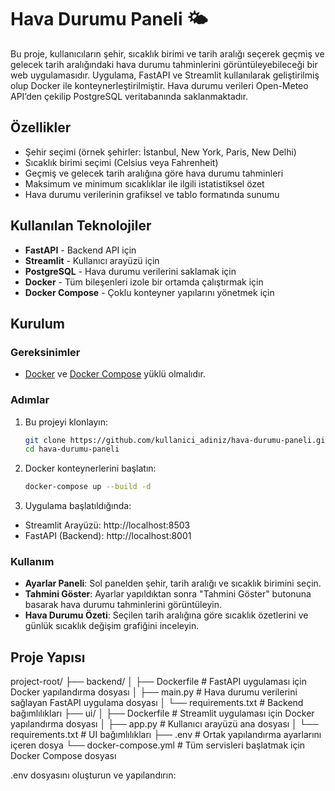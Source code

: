 # Hava Durumu Paneli 🌤️

Bu proje, kullanıcıların şehir, sıcaklık birimi ve tarih aralığı seçerek geçmiş ve gelecek tarih aralığındaki hava durumu tahminlerini görüntüleyebileceği bir web uygulamasıdır. Uygulama, FastAPI ve Streamlit kullanılarak geliştirilmiş olup Docker ile konteynerleştirilmiştir. Hava durumu verileri Open-Meteo API’den çekilip PostgreSQL veritabanında saklanmaktadır.

## Özellikler

- Şehir seçimi (örnek şehirler: İstanbul, New York, Paris, New Delhi)
- Sıcaklık birimi seçimi (Celsius veya Fahrenheit)
- Geçmiş ve gelecek tarih aralığına göre hava durumu tahminleri
- Maksimum ve minimum sıcaklıklar ile ilgili istatistiksel özet
- Hava durumu verilerinin grafiksel ve tablo formatında sunumu

## Kullanılan Teknolojiler

- **FastAPI** - Backend API için
- **Streamlit** - Kullanıcı arayüzü için
- **PostgreSQL** - Hava durumu verilerini saklamak için
- **Docker** - Tüm bileşenleri izole bir ortamda çalıştırmak için
- **Docker Compose** - Çoklu konteyner yapılarını yönetmek için

## Kurulum

### Gereksinimler

- [Docker](https://www.docker.com/get-started) ve [Docker Compose](https://docs.docker.com/compose/install/) yüklü olmalıdır.

### Adımlar

1. Bu projeyi klonlayın:
   ```bash
   git clone https://github.com/kullanici_adiniz/hava-durumu-paneli.git
   cd hava-durumu-paneli
2. Docker konteynerlerini başlatın:
   ```bash
   docker-compose up --build -d
3. Uygulama başlatıldığında:
- Streamlit Arayüzü: http://localhost:8503
- FastAPI (Backend): http://localhost:8001


### Kullanım
- **Ayarlar Paneli**: Sol panelden şehir, tarih aralığı ve sıcaklık birimini seçin.
- **Tahmini Göster**: Ayarlar yapıldıktan sonra "Tahmini Göster" butonuna basarak hava durumu tahminlerini görüntüleyin.
- **Hava Durumu Özeti**: Seçilen tarih aralığına göre sıcaklık özetlerini ve günlük sıcaklık değişim grafiğini inceleyin.

## Proje Yapısı

project-root/
├── backend/
│   ├── Dockerfile               # FastAPI uygulaması için Docker yapılandırma dosyası
│   ├── main.py                  # Hava durumu verilerini sağlayan FastAPI uygulama dosyası
│   └── requirements.txt         # Backend bağımlılıkları
├── ui/
│   ├── Dockerfile               # Streamlit uygulaması için Docker yapılandırma dosyası
│   ├── app.py                   # Kullanıcı arayüzü ana dosyası
│   └── requirements.txt         # UI bağımlılıkları
├── .env                         # Ortak yapılandırma ayarlarını içeren dosya
└── docker-compose.yml           # Tüm servisleri başlatmak için Docker Compose dosyası



.env dosyasını oluşturun ve yapılandırın:
